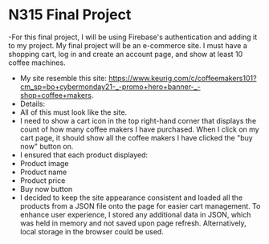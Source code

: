 # N315 Final Project
-For this final project, I will be using Firebase's authentication and adding it to my project. My final project will be an e-commerce site. I must have a shopping cart, log in and create an account page, and show at least 10 coffee machines.
- My site resemble this site: https://www.keurig.com/c/coffeemakers101?cm_sp=bo+cybermonday21-_-promo+hero+banner-_-shop+coffee+makers.
- Details:
- All of this must look like the site.
- I need to show a cart icon in the top right-hand corner that displays the count of how many coffee makers I have purchased. When I click on my cart page, it should show all the coffee makers I have clicked the "buy now" button on.
- I ensured that each product displayed:
- Product image
- Product name
- Product price
- Buy now button
- I decided to keep the site appearance consistent and loaded all the products from a JSON file onto the page for easier cart management. To enhance user experience, I stored any additional data in JSON, which was held in memory and not saved upon page refresh. Alternatively, local storage in the browser could be used.

